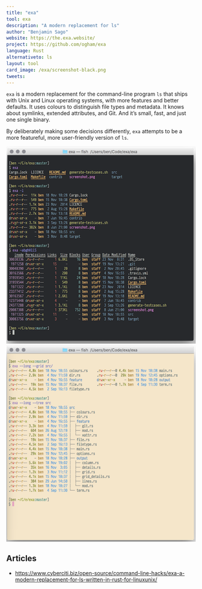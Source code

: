 ```yaml
---
title: "exa"
tool: exa
description: "A modern replacement for ls"
author: "Benjamin Sago"
website: https://the.exa.website/
project: https://github.com/ogham/exa
language: Rust
alternativeto: ls
layout: tool
card_image: /exa/screenshot-black.png
tweets:
---
```


`exa` is a modern replacement for the command-line program `ls` that ships
with Unix and Linux operating systems, with more features and better
defaults.  It uses colours to distinguish file types and metadata. It knows
about symlinks, extended attributes, and Git. And it’s small, fast, and
just one single binary.

By deliberately making some decisions differently, `exa` attempts to be a
more featureful, more user-friendly version of `ls`.


![Screenshot: black](screenshot-black.png)
![Screenshot: white](screenshot-white.png)

## Articles

* https://www.cyberciti.biz/open-source/command-line-hacks/exa-a-modern-replacement-for-ls-written-in-rust-for-linuxunix/
